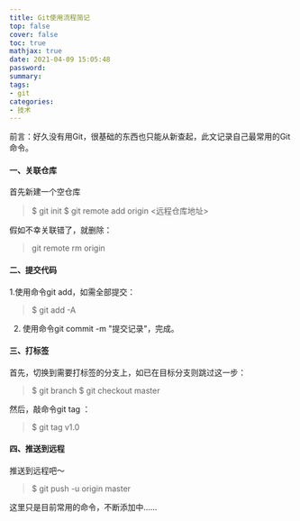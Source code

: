 ```yaml
---
title: Git使用流程简记
top: false
cover: false
toc: true
mathjax: true
date: 2021-04-09 15:05:48
password:
summary:
tags:
- git
categories:
- 技术
---
```

前言：好久没有用Git，很基础的东西也只能从新查起，此文记录自己最常用的Git命令。
<!-- more -->

#### 一、关联仓库
首先新建一个空仓库
>  $ git init
> $ git remote add origin <远程仓库地址>

假如不幸关联错了，就删除：
> git remote rm origin


#### 二、提交代码
1.使用命令git add，如需全部提交： 
> $ git add -A


2.	使用命令git commit -m "提交记录"，完成。


#### 三、打标签
首先，切换到需要打标签的分支上，如已在目标分支则跳过这一步：
> $ git branch
> $ git checkout master

然后，敲命令git tag <name>：
> $ git tag v1.0



#### 四、推送到远程
推送到远程吧～
> $ git push -u origin master


这里只是目前常用的命令，不断添加中……
